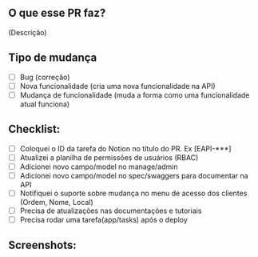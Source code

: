 ## O que esse PR faz?

(Descrição)

## Tipo de mudança

[//]: # 'Apague o que não for relevante.'

- [ ] Bug (correção)
- [ ] Nova funcionalidade (cria uma nova funcionalidade na API)
- [ ] Mudança de funcionalidade (muda a forma como uma funcionalidade atual funciona)

## Checklist:

- [ ] Coloquei o ID da tarefa do Notion no título do PR. Ex [EAPI-***]
- [ ] Atualizei a planilha de permissões de usuários (RBAC)
- [ ] Adicionei novo campo/model no manage/admin
- [ ] Adicionei novo campo/model no spec/swaggers para documentar na API
- [ ] Notifiquei o suporte sobre mudança no menu de acesso dos clientes (Ordem, Nome, Local)
- [ ] Precisa de atualizações nas documentações e tutoriais
- [ ] Precisa rodar uma tarefa(app/tasks) após o deploy

## Screenshots:
